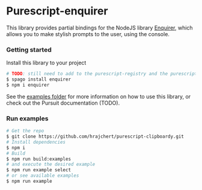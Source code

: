 # Purescript-enquirer

This library provides partial bindings for the NodeJS library [Enquirer](https://github.com/enquirer/enquirer), which allows you to make stylish prompts to the user, using the console.

### Getting started

Install this library to your project

```bash
# TODO: still need to add to the purescript-registry and the purescript-package-sets
$ spago install enquirer
$ npm i enquirer
```

See the [examples folder](./examples) for more information on how to use this library, or check out the Pursuit documentation (TODO).

### Run examples

```bash
# Get the repo
$ git clone https://github.com/hrajchert/purescript-clipboardy.git
# Install dependencies
$ npm i
# Build
$ npm run build:examples
# and execute the desired example
$ npm run example select
# or see available examples
$ npm run example
```
